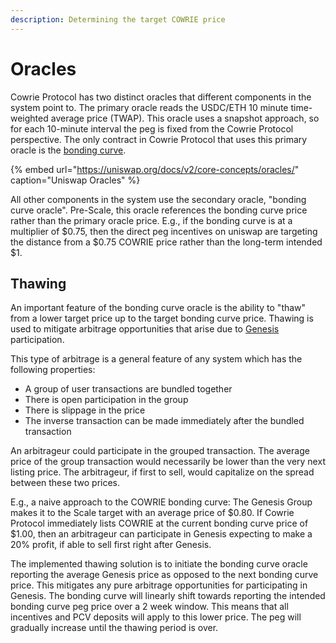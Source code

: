 ```yaml
---
description: Determining the target COWRIE price
---
```


# Oracles

Cowrie Protocol has two distinct oracles that different components in the system point to. The primary oracle reads the USDC/ETH 10 minute time-weighted average price \(TWAP\). This oracle uses a snapshot approach, so for each 10-minute interval the peg is fixed from the Cowrie Protocol perspective. The only contract in Cowrie Protocol that uses this primary oracle is the [bonding curve](../bondingcurve/).

{% embed url="https://uniswap.org/docs/v2/core-concepts/oracles/" caption="Uniswap Oracles" %}

All other components in the system use the secondary oracle, "bonding curve oracle". Pre-Scale, this oracle references the bonding curve price rather than the primary oracle price. E.g., if the bonding curve is at a multiplier of $0.75, then the direct peg incentives on uniswap are targeting the distance from a $0.75 COWRIE price rather than the long-term intended $1. 

## Thawing

An important feature of the bonding curve oracle is the ability to "thaw" from a lower target price up to the target bonding curve price. Thawing is used to mitigate arbitrage opportunities that arise due to [Genesis](https://app.gitbook.com/@cowrie-protocol/s/cowrie-protocol/~/drafts/-MUEyZXozvtqEqXWl3xf/v/master/protocol/genesis) participation.

This type of arbitrage is a general feature of any system which has the following properties:

* A group of user transactions are bundled together
* There is open participation in the group
* There is slippage in the price
* The inverse transaction can be made immediately after the bundled transaction

An arbitrageur could participate in the grouped transaction. The average price of the group transaction would necessarily be lower than the very next listing price. The arbitrageur, if first to sell, would capitalize on the spread between these two prices.

E.g., a naive approach to the COWRIE bonding curve: The Genesis Group makes it to the Scale target with an average price of $0.80. If Cowrie Protocol immediately lists COWRIE at the current bonding curve price of $1.00, then an arbitrageur can participate in Genesis expecting to make a 20% profit, if able to sell first right after Genesis.

The implemented thawing solution is to initiate the bonding curve oracle reporting the average Genesis price as opposed to the next bonding curve price. This mitigates any pure arbitrage opportunities for participating in Genesis. The bonding curve will linearly shift towards reporting the intended bonding curve peg price over a 2 week window. This means that all incentives and PCV deposits will apply to this lower price. The peg will gradually increase until the thawing period is over.

